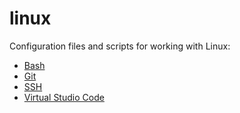 # linux
Configuration files and scripts for working with Linux:
- [Bash](config/bash/README.md)
- [Git](config/git/README.md)
- [SSH](config/ssh/README.md)
- [Virtual Studio Code](config/vscode/README.md)
